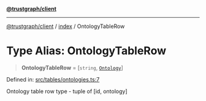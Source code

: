 [**@trustgraph/client**](../../README.md)

***

[@trustgraph/client](../../README.md) / [index](../README.md) / OntologyTableRow

# Type Alias: OntologyTableRow

> **OntologyTableRow** = \[`string`, [`Ontology`](../interfaces/Ontology.md)\]

Defined in: [src/tables/ontologies.ts:7](https://github.com/trustgraph-ai/trustgraph-ts-client/blob/edcc8c01cf9c2f58c76719d5d2aa7058546360d9/src/tables/ontologies.ts#L7)

Ontology table row type - tuple of [id, ontology]
